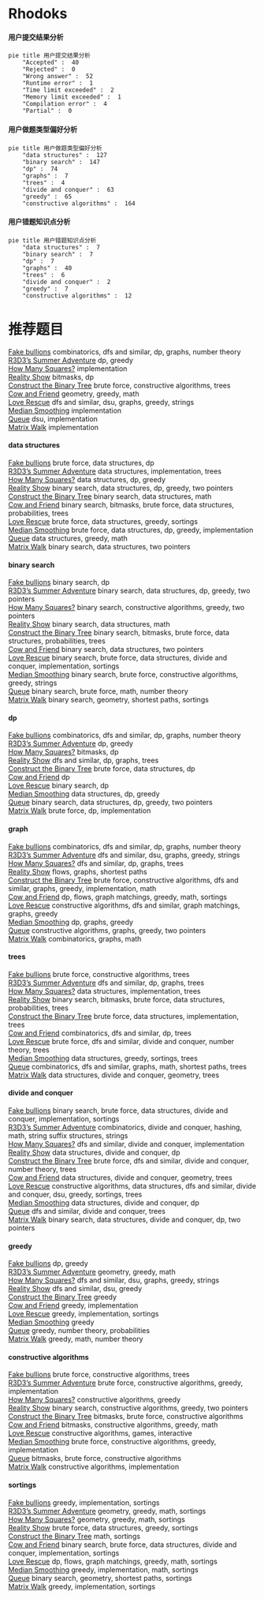 # Rhodoks
<!-- tabs:start -->
#### **用户提交结果分析**

```mermaid
pie title 用户提交结果分析
    "Accepted" :  40
    "Rejected" :  0
    "Wrong answer" :  52
    "Runtime error" :  1
    "Time limit exceeded" :  2
    "Memory limit exceeded" :  1
    "Compilation error" :  4
    "Partial" :  0
```
#### **用户做题类型偏好分析**

```mermaid
pie title 用户做题类型偏好分析
    "data structures" :  127
    "binary search" :  147
    "dp" :  74
    "graphs" :  7
    "trees" :  4
    "divide and conquer" :  63
    "greedy" :  65
    "constructive algorithms" :  164
```
#### **用户错题知识点分析**

```mermaid
pie title 用户错题知识点分析
    "data structures" :  7
    "binary search" :  7
    "dp" :  7
    "graphs" :  40
    "trees" :  6
    "divide and conquer" :  2
    "greedy" :  7
    "constructive algorithms" :  12
```
<!-- tabs:end -->
# 推荐题目
[Fake bullions](http://codeforces.com/problemset/problem/804/F)		combinatorics,
                        dfs and similar,
                        dp,
                        graphs,
                        number theory		  
[R3D3’s Summer Adventure](http://codeforces.com/problemset/problem/717/B)		dp,
                        greedy		  
[How Many Squares?](http://codeforces.com/problemset/problem/11/C)		implementation		  
[Reality Show](http://codeforces.com/problemset/problem/1322/D)		bitmasks,
                        dp		  
[Construct the Binary Tree](http://codeforces.com/problemset/problem/1311/E)		brute force,
                        constructive algorithms,
                        trees		  
[Cow and Friend](http://codeforces.com/problemset/problem/1307/B)		geometry,
                        greedy,
                        math		  
[Love Rescue](http://codeforces.com/problemset/problem/939/D)		dfs and similar,
                        dsu,
                        graphs,
                        greedy,
                        strings		  
[Median Smoothing](https://codeforces.com/contest/591/problem/C)		implementation		  
[Queue](http://codeforces.com/problemset/problem/490/B)		dsu,
                        implementation		  
[Matrix Walk](http://codeforces.com/problemset/problem/954/C)		implementation		  
<!-- tabs:start -->
#### **data structures**
[Fake bullions](http://codeforces.com/problemset/problem/855/B)		brute force,
                        data structures,
                        dp		  
[R3D3’s Summer Adventure](http://codeforces.com/problemset/problem/1149/C)		data structures,
                        implementation,
                        trees		  
[How Many Squares?](http://codeforces.com/problemset/problem/484/D)		data structures,
                        dp,
                        greedy		  
[Reality Show](http://codeforces.com/problemset/problem/1492/C)		binary search,
                        data structures,
                        dp,
                        greedy,
                        two pointers		  
[Construct the Binary Tree](http://codeforces.com/problemset/problem/1490/G)		binary search,
                        data structures,
                        math		  
[Cow and Friend](http://codeforces.com/problemset/problem/1479/D)		binary search,
                        bitmasks,
                        brute force,
                        data structures,
                        probabilities,
                        trees		  
[Love Rescue](http://codeforces.com/problemset/problem/1497/A)		brute force,
                        data structures,
                        greedy,
                        sortings		  
[Median Smoothing](http://codeforces.com/problemset/problem/1491/C)		brute force,
                        data structures,
                        dp,
                        greedy,
                        implementation		  
[Queue](http://codeforces.com/problemset/problem/1492/B)		data structures,
                        greedy,
                        math		  
[Matrix Walk](http://codeforces.com/problemset/problem/1436/E)		binary search,
                        data structures,
                        two pointers		  
#### **binary search**
[Fake bullions](http://codeforces.com/problemset/problem/360/B)		binary search,
                        dp		  
[R3D3’s Summer Adventure](http://codeforces.com/problemset/problem/1492/C)		binary search,
                        data structures,
                        dp,
                        greedy,
                        two pointers		  
[How Many Squares?](http://codeforces.com/problemset/problem/1463/D)		binary search,
                        constructive algorithms,
                        greedy,
                        two pointers		  
[Reality Show](http://codeforces.com/problemset/problem/1490/G)		binary search,
                        data structures,
                        math		  
[Construct the Binary Tree](http://codeforces.com/problemset/problem/1479/D)		binary search,
                        bitmasks,
                        brute force,
                        data structures,
                        probabilities,
                        trees		  
[Cow and Friend](http://codeforces.com/problemset/problem/1436/E)		binary search,
                        data structures,
                        two pointers		  
[Love Rescue](http://codeforces.com/problemset/problem/1461/D)		binary search,
                        brute force,
                        data structures,
                        divide and conquer,
                        implementation,
                        sortings		  
[Median Smoothing](http://codeforces.com/problemset/problem/1493/C)		binary search,
                        brute force,
                        constructive algorithms,
                        greedy,
                        strings		  
[Queue](http://codeforces.com/problemset/problem/1487/D)		binary search,
                        brute force,
                        math,
                        number theory		  
[Matrix Walk](http://codeforces.com/problemset/problem/1486/B)		binary search,
                        geometry,
                        shortest paths,
                        sortings		  
#### **dp**
[Fake bullions](http://codeforces.com/problemset/problem/804/F)		combinatorics,
                        dfs and similar,
                        dp,
                        graphs,
                        number theory		  
[R3D3’s Summer Adventure](http://codeforces.com/problemset/problem/717/B)		dp,
                        greedy		  
[How Many Squares?](http://codeforces.com/problemset/problem/1322/D)		bitmasks,
                        dp		  
[Reality Show](http://codeforces.com/problemset/problem/743/D)		dfs and similar,
                        dp,
                        graphs,
                        trees		  
[Construct the Binary Tree](http://codeforces.com/problemset/problem/855/B)		brute force,
                        data structures,
                        dp		  
[Cow and Friend](http://codeforces.com/problemset/problem/204/D)		dp		  
[Love Rescue](http://codeforces.com/problemset/problem/360/B)		binary search,
                        dp		  
[Median Smoothing](http://codeforces.com/problemset/problem/484/D)		data structures,
                        dp,
                        greedy		  
[Queue](http://codeforces.com/problemset/problem/1492/C)		binary search,
                        data structures,
                        dp,
                        greedy,
                        two pointers		  
[Matrix Walk](https://codeforces.com/contest/1457/problem/C)		brute force,
                        dp,
                        implementation		  
#### **graph**
[Fake bullions](http://codeforces.com/problemset/problem/804/F)		combinatorics,
                        dfs and similar,
                        dp,
                        graphs,
                        number theory		  
[R3D3’s Summer Adventure](http://codeforces.com/problemset/problem/939/D)		dfs and similar,
                        dsu,
                        graphs,
                        greedy,
                        strings		  
[How Many Squares?](http://codeforces.com/problemset/problem/743/D)		dfs and similar,
                        dp,
                        graphs,
                        trees		  
[Reality Show](http://codeforces.com/problemset/problem/1307/G)		flows,
                        graphs,
                        shortest paths		  
[Construct the Binary Tree](http://codeforces.com/problemset/problem/1487/C)		brute force,
                        constructive algorithms,
                        dfs and similar,
                        graphs,
                        greedy,
                        implementation,
                        math		  
[Cow and Friend](http://codeforces.com/problemset/problem/1437/C)		dp,
                        flows,
                        graph matchings,
                        greedy,
                        math,
                        sortings		  
[Love Rescue](http://codeforces.com/problemset/problem/1470/D)		constructive algorithms,
                        dfs and similar,
                        graph matchings,
                        graphs,
                        greedy		  
[Median Smoothing](http://codeforces.com/problemset/problem/1476/C)		dp,
                        graphs,
                        greedy		  
[Queue](http://codeforces.com/problemset/problem/1304/D)		constructive algorithms,
                        graphs,
                        greedy,
                        two pointers		  
[Matrix Walk](http://codeforces.com/problemset/problem/1475/C)		combinatorics,
                        graphs,
                        math		  
#### **trees**
[Fake bullions](http://codeforces.com/problemset/problem/1311/E)		brute force,
                        constructive algorithms,
                        trees		  
[R3D3’s Summer Adventure](http://codeforces.com/problemset/problem/743/D)		dfs and similar,
                        dp,
                        graphs,
                        trees		  
[How Many Squares?](http://codeforces.com/problemset/problem/1149/C)		data structures,
                        implementation,
                        trees		  
[Reality Show](http://codeforces.com/problemset/problem/1479/D)		binary search,
                        bitmasks,
                        brute force,
                        data structures,
                        probabilities,
                        trees		  
[Construct the Binary Tree](http://codeforces.com/problemset/problem/1511/C)		brute force,
                        data structures,
                        implementation,
                        trees		  
[Cow and Friend](http://codeforces.com/problemset/problem/1499/F)		combinatorics,
                        dfs and similar,
                        dp,
                        trees		  
[Love Rescue](http://codeforces.com/problemset/problem/1491/E)		brute force,
                        dfs and similar,
                        divide and conquer,
                        number theory,
                        trees		  
[Median Smoothing](http://codeforces.com/problemset/problem/1466/D)		data structures,
                        greedy,
                        sortings,
                        trees		  
[Queue](http://codeforces.com/problemset/problem/1495/D)		combinatorics,
                        dfs and similar,
                        graphs,
                        math,
                        shortest paths,
                        trees		  
[Matrix Walk](http://codeforces.com/problemset/problem/1303/G)		data structures,
                        divide and conquer,
                        geometry,
                        trees		  
#### **divide and conquer**
[Fake bullions](http://codeforces.com/problemset/problem/1461/D)		binary search,
                        brute force,
                        data structures,
                        divide and conquer,
                        implementation,
                        sortings		  
[R3D3’s Summer Adventure](http://codeforces.com/problemset/problem/1466/G)		combinatorics,
                        divide and conquer,
                        hashing,
                        math,
                        string suffix structures,
                        strings		  
[How Many Squares?](http://codeforces.com/problemset/problem/1490/D)		dfs and similar,
                        divide and conquer,
                        implementation		  
[Reality Show](https://codeforces.com/contest/1483/problem/C)		data structures,
                        divide and conquer,
                        dp		  
[Construct the Binary Tree](http://codeforces.com/problemset/problem/1491/E)		brute force,
                        dfs and similar,
                        divide and conquer,
                        number theory,
                        trees		  
[Cow and Friend](http://codeforces.com/problemset/problem/1303/G)		data structures,
                        divide and conquer,
                        geometry,
                        trees		  
[Love Rescue](http://codeforces.com/problemset/problem/1494/D)		constructive algorithms,
                        data structures,
                        dfs and similar,
                        divide and conquer,
                        dsu,
                        greedy,
                        sortings,
                        trees		  
[Median Smoothing](http://codeforces.com/problemset/problem/1482/E)		data structures,
                        divide and conquer,
                        dp		  
[Queue](http://codeforces.com/problemset/problem/566/C)		dfs and similar,
                        divide and conquer,
                        trees		  
[Matrix Walk](http://codeforces.com/problemset/problem/1428/F)		binary search,
                        data structures,
                        divide and conquer,
                        dp,
                        two pointers		  
#### **greedy**
[Fake bullions](http://codeforces.com/problemset/problem/717/B)		dp,
                        greedy		  
[R3D3’s Summer Adventure](http://codeforces.com/problemset/problem/1307/B)		geometry,
                        greedy,
                        math		  
[How Many Squares?](http://codeforces.com/problemset/problem/939/D)		dfs and similar,
                        dsu,
                        graphs,
                        greedy,
                        strings		  
[Reality Show](http://codeforces.com/problemset/problem/902/B)		dfs and similar,
                        dsu,
                        greedy		  
[Construct the Binary Tree](http://codeforces.com/problemset/problem/333/B)		greedy		  
[Cow and Friend](http://codeforces.com/problemset/problem/574/A)		greedy,
                        implementation		  
[Love Rescue](http://codeforces.com/problemset/problem/1006/B)		greedy,
                        implementation,
                        sortings		  
[Median Smoothing](http://codeforces.com/problemset/problem/226/B)		greedy		  
[Queue](http://codeforces.com/problemset/problem/1198/F)		greedy,
                        number theory,
                        probabilities		  
[Matrix Walk](http://codeforces.com/problemset/problem/1051/B)		greedy,
                        math,
                        number theory		  
#### **constructive algorithms**
[Fake bullions](http://codeforces.com/problemset/problem/1311/E)		brute force,
                        constructive algorithms,
                        trees		  
[R3D3’s Summer Adventure](https://codeforces.com/contest/1483/problem/A)		brute force,
                        constructive algorithms,
                        greedy,
                        implementation		  
[How Many Squares?](http://codeforces.com/problemset/problem/1493/A)		constructive algorithms,
                        greedy		  
[Reality Show](http://codeforces.com/problemset/problem/1463/D)		binary search,
                        constructive algorithms,
                        greedy,
                        two pointers		  
[Construct the Binary Tree](https://codeforces.com/contest/1456/problem/B)		bitmasks,
                        brute force,
                        constructive algorithms		  
[Cow and Friend](http://codeforces.com/problemset/problem/1492/D)		bitmasks,
                        constructive algorithms,
                        greedy,
                        math		  
[Love Rescue](https://codeforces.com/contest/1504/problem/D)		constructive algorithms,
                        games,
                        interactive		  
[Median Smoothing](https://codeforces.com/contest/1483/problem/A)		brute force,
                        constructive algorithms,
                        greedy,
                        implementation		  
[Queue](https://codeforces.com/contest/1457/problem/D)		bitmasks,
                        brute force,
                        constructive algorithms		  
[Matrix Walk](http://codeforces.com/problemset/problem/1513/A)		constructive algorithms,
                        implementation		  
#### **sortings**
[Fake bullions](http://codeforces.com/problemset/problem/1006/B)		greedy,
                        implementation,
                        sortings		  
[R3D3’s Summer Adventure](https://codeforces.com/contest/1496/problem/C)		geometry,
                        greedy,
                        math,
                        sortings		  
[How Many Squares?](http://codeforces.com/problemset/problem/1495/A)		geometry,
                        greedy,
                        math,
                        sortings		  
[Reality Show](http://codeforces.com/problemset/problem/1497/A)		brute force,
                        data structures,
                        greedy,
                        sortings		  
[Construct the Binary Tree](http://codeforces.com/problemset/problem/1427/A)		math,
                        sortings		  
[Cow and Friend](http://codeforces.com/problemset/problem/1461/D)		binary search,
                        brute force,
                        data structures,
                        divide and conquer,
                        implementation,
                        sortings		  
[Love Rescue](http://codeforces.com/problemset/problem/1437/C)		dp,
                        flows,
                        graph matchings,
                        greedy,
                        math,
                        sortings		  
[Median Smoothing](http://codeforces.com/problemset/problem/1473/A)		greedy,
                        implementation,
                        math,
                        sortings		  
[Queue](http://codeforces.com/problemset/problem/1486/B)		binary search,
                        geometry,
                        shortest paths,
                        sortings		  
[Matrix Walk](http://codeforces.com/problemset/problem/1480/B)		greedy,
                        implementation,
                        sortings		  
<!-- tabs:end -->
